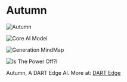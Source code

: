 # Autumn

![Autumn](https://raw.githubusercontent.com/radicaldeepscale/Autumn/main/Autumn%20(4).png)

![Core AI Model](https://raw.githubusercontent.com/radicaldeepscale/Autumn/main/Core%20AI%20Model.png)

![Generation MindMap]([https://raw.githubusercontent.com/radicaldeepscale/Autumn/main/Core%20AI%20Model.png)

![Is The Power Off?l](https://raw.githubusercontent.com/radicaldeepscale/Autumn/main/AutumnJournal.png)

Autumn, A DART Edge AI.
More at: [DART Edge](https://dartedge.com/autumn)
